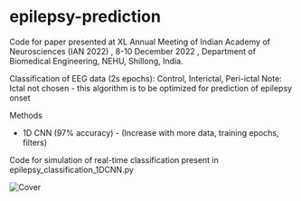 # epilepsy-prediction
Code for paper presented at XL Annual Meeting of Indian Academy of Neurosciences (IAN 2022) , 8-10 December 2022 , 
Department of Biomedical Engineering, NEHU, Shillong, India.

Classification of EEG data (2s epochs): Control, Interictal, Peri-ictal
Note: Ictal not chosen - this algorithm is to be optimized for prediction of epilepsy onset

Methods
- 1D CNN (97% accuracy) - (Increase with more data, training epochs, filters)

Code for simulation of real-time classification present in epilepsy_classification_1DCNN.py

![Cover](https://github.com/Sruthi-sk/epilepsy-prediction/blob/main/IAN_poster_epilepsy.jpg)

